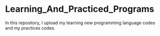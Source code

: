 # Learning_And_Practiced_Programs
In this repository, I upload my learning new programming language codes and my practices codes.
